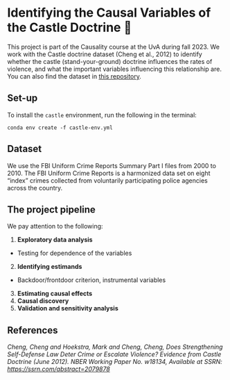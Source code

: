 # Identifying the Causal Variables of the Castle Doctrine 🏰

This project is part of the Causality course at the UvA during fall 2023. We work with the Castle doctrine dataset (Cheng et al., 2012) to identify whether the castle (stand-your-ground) doctrine influences the rates of violence, and what the important variables influencing this relationship are. You can also find the dataset in [this repository](https://github.com/NickCH-K/causaldata/tree/main/Python/causaldata/castle).

## Set-up
To install the `castle` environment, run the following in the terminal:

```
conda env create -f castle-env.yml
```

## Dataset
We use the FBI Uniform Crime Reports Summary Part I files from 2000 to 2010. The FBI Uniform Crime Reports is a harmonized data set on eight “index” crimes collected from voluntarily participating police agencies across the country. 

## The project pipeline
We pay attention to the following:
1. **Exploratory data analysis**
* Testing for dependence of the variables
2. **Identifying estimands**
* Backdoor/frontdoor criterion, instrumental variables
3. **Estimating causal effects**
4. **Causal discovery**
5. **Validation and sensitivity analysis**


## References
*Cheng, Cheng and Hoekstra, Mark and Cheng, Cheng, Does Strengthening Self-Defense Law Deter Crime or Escalate Violence? Evidence from Castle Doctrine (June 2012). NBER Working Paper No. w18134, Available at SSRN: https://ssrn.com/abstract=2079878*
